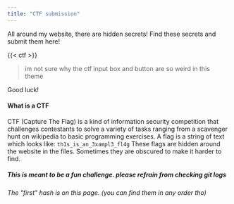 ```yaml
---
title: "CTF submission"
---
```


All around my website, there are hidden secrets!
Find these secrets and submit them here!

{{< ctf >}}

> im not sure why the ctf input box and button are so weird in this theme

Good luck!

#### What is a CTF

CTF (Capture The Flag) is a kind of information security competition that challenges contestants to solve a variety of tasks ranging from a scavenger hunt on wikipedia to basic programming exercises.
A flag is a string of text which looks like: `th1s_is_an_3xampl3_fl4g`
These flags are hidden around the website in the files.
Sometimes they are obscured to make it harder to find.

##### This is meant to be a fun challenge. please refrain from checking git logs

###### The "first" hash is on this page. (you can find them in any order tho)
